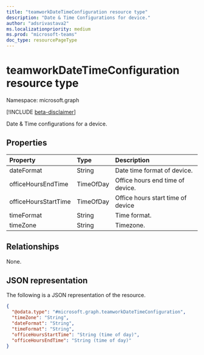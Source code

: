 ```yaml
---
title: "teamworkDateTimeConfiguration resource type"
description: "Date & Time Configurations for device."
author: "adsrivastava2"
ms.localizationpriority: medium
ms.prod: "microsoft-teams"
doc_type: resourcePageType
---
```


# teamworkDateTimeConfiguration resource type

Namespace: microsoft.graph

[!INCLUDE [beta-disclaimer](../../includes/beta-disclaimer.md)]

Date & Time configurations for a device.

## Properties
|Property|Type|Description|
|:---|:---|:---|
|dateFormat|String|Date time format of device.|
|officeHoursEndTime|TimeOfDay|Office hours end time of device.|
|officeHoursStartTime|TimeOfDay|Office hours start time of device|
|timeFormat|String|Time format.|
|timeZone|String|Timezone.|

## Relationships
None.

## JSON representation
The following is a JSON representation of the resource.
<!-- {
  "blockType": "resource",
  "@odata.type": "microsoft.graph.teamworkDateTimeConfiguration"
}
-->
``` json
{
  "@odata.type": "#microsoft.graph.teamworkDateTimeConfiguration",
  "timeZone": "String",
  "dateFormat": "String",
  "timeFormat": "String",
  "officeHoursStartTime": "String (time of day)",
  "officeHoursEndTime": "String (time of day)"
}
```

